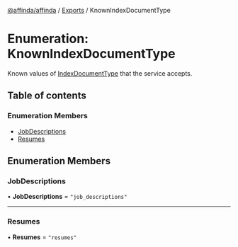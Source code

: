 [@affinda/affinda](../README.md) / [Exports](../modules.md) / KnownIndexDocumentType

# Enumeration: KnownIndexDocumentType

Known values of [IndexDocumentType](../modules.md#indexdocumenttype) that the service accepts.

## Table of contents

### Enumeration Members

- [JobDescriptions](KnownIndexDocumentType.md#jobdescriptions)
- [Resumes](KnownIndexDocumentType.md#resumes)

## Enumeration Members

### JobDescriptions

• **JobDescriptions** = ``"job_descriptions"``

___

### Resumes

• **Resumes** = ``"resumes"``
